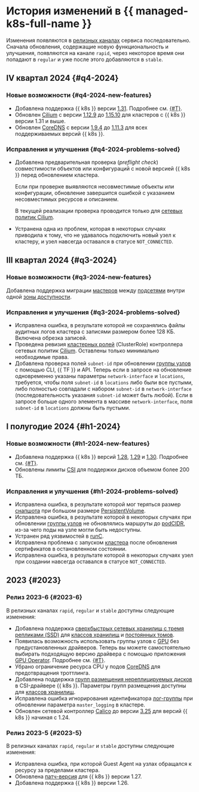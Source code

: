 # История изменений в {{ managed-k8s-full-name }}

Изменения появляются в [релизных каналах](./concepts/release-channels-and-updates.md) сервиса последовательно. Сначала обновления, содержащие новую функциональность и улучшения, появляются на канале `rapid`, через некоторое время они попадают в `regular` и уже после этого добавляются в `stable`.

## IV квартал 2024 {#q4-2024}

### Новые возможности {#q4-2024-new-features}

* Добавлена поддержка {{ k8s }} версии [1.31](https://github.com/kubernetes/kubernetes/blob/master/CHANGELOG/CHANGELOG-1.31.md). Подробнее см. [{#T}](./concepts/release-channels-and-updates.md).
* Обновлен [Cilium](https://cilium.io/) с версии [1.12.9](https://github.com/cilium/cilium/releases/tag/v1.12.9) до [1.15.10](https://github.com/cilium/cilium/releases/tag/v1.15.10) для кластеров с {{ k8s }} версии 1.31 и выше.
* Обновлен [CoreDNS](https://coredns.io/) с версии [1.9.4](https://github.com/coredns/coredns/releases/tag/v1.9.4) до [1.11.3](https://github.com/coredns/coredns/releases/tag/v1.11.3) для всех поддерживаемых версий {{ k8s }}.

### Исправления и улучшения {#q4-2024-problems-solved}

* Добавлена предварительная проверка (_preflight check_) совместимости объектов или конфигураций с новой версией {{ k8s }} перед обновлением кластера.

  Если при проверке выявляются несовместимые объекты или конфигурации, обновление завершится ошибкой с указанием несовместимых ресурсов и описанием. 

  В текущей реализации проверка проводится только для [сетевых политик Cilium](./concepts/network-policy.md#cilium).
* Устранена одна из проблем, которая в некоторых случаях приводила к тому, что не удавалось подключить новый узел к кластеру, и узел навсегда оставался в статусе `NOT_CONNECTED`.

## III квартал 2024 {#q3-2024}

### Новые возможности {#q3-2024-new-features}

Добавлена поддержка миграции [мастеров](./concepts/index.md#master) между [подсетями](../vpc/concepts/network.md#subnet) внутри одной [зоны доступности](../overview/concepts/geo-scope.md).

### Исправления и улучшения {#q3-2024-problems-solved}

* Исправлена ошибка, в результате которой не сохранялись файлы аудитных логов кластера с записями размером более 128 КБ. Включена обрезка записей.
* Проведена ревизия [кластерных ролей](https://kubernetes.io/docs/reference/access-authn-authz/rbac/#user-facing-roles) (ClusterRole) контроллера сетевых политик [Cilium](./concepts/network-policy.md#cilium). Оставлены только минимально необходимые права.
* Добавлена проверка полей `subnet-id` при обновлении [группы узлов](./concepts/index.md#node-group) с помощью CLI, {{ TF }} и API. Теперь если в запросе на обновление одновременно указаны параметры `network-interface` и `locations`, требуется, чтобы поля `subnet-id` в `locations` либо были все пустыми, либо полностью совпадали с набором `subnet-id` в `network-interface` (последовательность указания `subnet-id` может быть любой). Если в запросе больше одного элемента в массиве `network-interface`, поля `subnet-id` в `locations` должны быть пустыми.

## I полугодие 2024 {#h1-2024}

### Новые возможности {#h1-2024-new-features}

* Добавлена поддержка {{ k8s }} версий [1.28](https://github.com/kubernetes/kubernetes/blob/master/CHANGELOG/CHANGELOG-1.28.md), [1.29](https://github.com/kubernetes/kubernetes/blob/master/CHANGELOG/CHANGELOG-1.29.md) и [1.30](https://github.com/kubernetes/kubernetes/blob/master/CHANGELOG/CHANGELOG-1.30.md). Подробнее см. [{#T}](./concepts/release-channels-and-updates.md).
* Обновлены лимиты [CSI](https://github.com/container-storage-interface/spec/blob/master/spec.md) для поддержки дисков объемом более 200 ТБ.

### Исправления и улучшения {#h1-2024-problems-solved}

* Исправлена ошибка, в результате которой мог теряться размер [снапшота](https://kubernetes.io/docs/concepts/storage/volume-snapshots/) при большом размере [PersistentVolume](./concepts/volume.md#persistent-volume).
* Исправлена ошибка, в результате которой в некоторых случаях при обновлении [группы узлов](./concepts/index.md#node-group) не обновлялись маршруты до [podCIDR](https://kubernetes.io/docs/reference/kubernetes-api/cluster-resources/node-v1/#NodeSpec), из-за чего поды на узле могли быть недоступны.
* Устранен ряд уязвимостей в [runC](https://github.com/opencontainers/runc).
* Исправлена проблема c запуском [кластера](./concepts/index.md#kubernetes-cluster) после обновления сертификатов в остановленном состоянии.
* Исправлена ошибка, в результате которой в некоторых случаях узел при создании навсегда оставался в статусе `NOT_CONNECTED`.

## 2023 {#2023}

### Релиз 2023-6 {#2023-6}

В релизных каналах `rapid`, `regular` и `stable` доступны следующие изменения:
* Добавлена поддержка [сверхбыстрых сетевых хранилищ с тремя репликами (SSD)](../compute/concepts/disk.md#disks-types) для [классов хранилищ](./operations/volumes/manage-storage-class.md) и [постоянных томов](./concepts/volume.md#persistent-volume).
* Появилась возможность использовать группы узлов c [GPU](../compute/concepts/gpus.md) без предустановленных драйверов. Теперь вы можете самостоятельно выбирать подходящую версию драйвера с помощью приложения [GPU Operator](https://docs.nvidia.com/datacenter/cloud-native/gpu-operator/overview.html). Подробнее см. [{#T}](./tutorials/driverless-gpu.md).
* Убрано ограничение ресурса CPU у подов [CoreDNS](https://kubernetes.io/docs/tasks/administer-cluster/coredns/) для предотвращения троттлинга.
* Добавлена поддержка [групп размещения нереплицируемых дисков](../compute/concepts/disk-placement-group.md) в CSI-драйвере {{ k8s }}. Параметры групп размещения доступны для [классов хранилищ](./operations/volumes/manage-storage-class.md).
* Исправлена ошибка игнорирования идентификатора [лог-группы](../logging/concepts/log-group.md) при обновлении параметра `master_logging` в кластере.
* Обновлен сетевой контроллер [Calico](./concepts/network-policy.md#calico) до версии [3.25](https://docs.tigera.io/archive/v3.25/release-notes/) для версий {{ k8s }} начиная с 1.24.

### Релиз 2023-5 {#2023-5}

В релизных каналах `rapid`, `regular` и `stable` доступны следующие изменения:
* Исправлена ошибка, при которой Guest Agent на узлах обращался к ресурсу за пределами кластера.
* Обновлена [патч-версия](https://github.com/kubernetes/kubernetes/blob/master/CHANGELOG/CHANGELOG-1.27.md#changelog-since-v1273) для {{ k8s }} версии 1.27.
* Добавлена поддержка {{ k8s }} версии 1.26.
